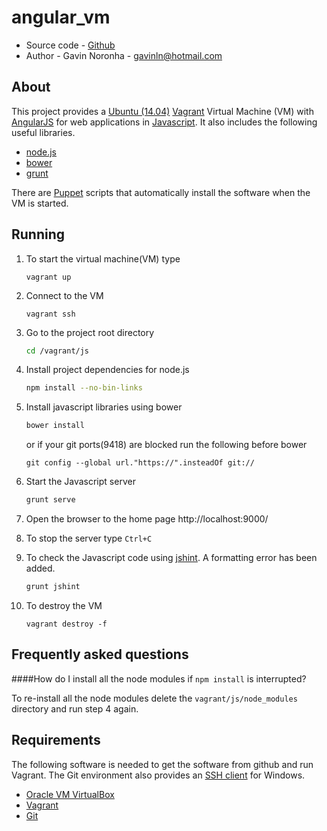 angular_vm
==========

* Source code - [Github][1]
* Author - Gavin Noronha - <gavinln@hotmail.com>

[1]: https://github.com/gavinln/angular_vm.git

About
-----

This project provides a [Ubuntu (14.04)][2] [Vagrant][3] Virtual Machine (VM) with [AngularJS][4] for web applications in [Javascript][5]. It also includes the following useful libraries.

[2]: http://releases.ubuntu.com/trusty/
[3]: http://www.vagrantup.com/
[4]: http://angularjs.org/
[5]: https://developer.mozilla.org/en-US/docs/Web/JavaScript

* [node.js][6]
* [bower][7]
* [grunt][8]


There are [Puppet][9] scripts that automatically install the software when the VM is started.

[6]: http://nodejs.org/
[7]: http://bower.io/
[8]: http://gruntjs.com/
[9]: http://puppetlabs.com/

Running
-------

1. To start the virtual machine(VM) type

    ```
    vagrant up
    ```

2. Connect to the VM

    ```
    vagrant ssh
    ```

3. Go to the project root directory

    ```bash
    cd /vagrant/js
    ```

4. Install project dependencies for node.js

    ```bash
    npm install --no-bin-links
    ```

5. Install javascript libraries using bower


    ```bash
    bower install
    ```

    or if your git ports(9418) are blocked run the following before bower

    ```
    git config --global url."https://".insteadOf git://
    ```

6. Start the Javascript server

    ```bash
    grunt serve
    ```

7. Open the browser to the home page
http://localhost:9000/

8. To stop the server type `Ctrl+C`

9. To check the Javascript code using [jshint][10]. A formatting error has been added.

    ```bash
    grunt jshint
    ```

10. To destroy the VM

    ```
    vagrant destroy -f
    ```

[10]: http://www.jshint.com/

Frequently asked questions
--------------------------

####How do I install all the node modules if `npm install` is interrupted?

To re-install all the node modules delete the `vagrant/js/node_modules`
directory and run step 4 again.


Requirements
------------

The following software is needed to get the software from github and run
Vagrant. The Git environment also provides an [SSH  client][11] for Windows.

* [Oracle VM VirtualBox][12]
* [Vagrant][13]
* [Git][14]

[11]: http://en.wikipedia.org/wiki/Secure_Shell
[12]: https://www.virtualbox.org/
[13]: http://vagrantup.com/
[14]: http://git-scm.com/

